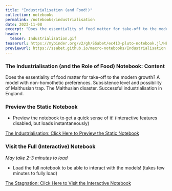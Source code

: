 ```yaml
---
title: "Industrialisation (and Food!)"
collection: notebooks
permalink: /notebooks/industrialisation
date: 2023-11-08
excerpt: "Does the essentiality of food matter for take-off to the modern growth? A model with non-homothetic preferences. Subsistence level and possibility of Malthusian trap. The Malthusian disaster. Successful industrialisation in England."
header:
  teaser: Industrialisation.gif
teaserurl: https://mybinder.org/v2/gh/SSabet/ec413-pluto-notebook.jl/HEAD?urlpath=pluto/open?path=/home/jovyan/notebooks/EC413_Industrialisation_food.jl
previewurl: https://ssabet.github.io/macro-notebooks/Industrialisation.html
---
```

### The Industrialisation (and the Role of Food) Notebook: Content
Does the essentiality of food matter for take-off to the modern growth? A model with non-homothetic preferences. Subsistence level and possibility of Malthusian trap. The Malthusian disaster. Successful industrialisation in England.


### Preview the Static Notebook
- Preview the notebook to get a quick sense of it! (interactive features disabled, but loads instantaneously)

[The Industrialisation: Click Here to Preview the Static Notebook](https://ssabet.github.io/macro-notebooks/Industrialisation.html)

### Visit the Full (Interactive) Notebook
*May take 2-3 minutes to load*

- Load the full notebook to be able to interact with the models! (takes few minutes to fully load)

[The Stagnation: Click Here to Visit the Interactive Notebook](https://mybinder.org/v2/gh/SSabet/ec413-pluto-notebook.jl/HEAD?urlpath=pluto/open?path=/home/jovyan/notebooks/EC413_Industrialisation_food.jl)
